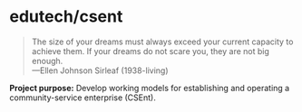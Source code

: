 # edutech/csent

> The size of your dreams must always exceed your current capacity to achieve them. If your dreams do not scare you, they are not big enough.  
—Ellen Johnson Sirleaf (1938-living)

__Project purpose:__ Develop working models for establishing and operating a community-service enterprise (CSEnt).
